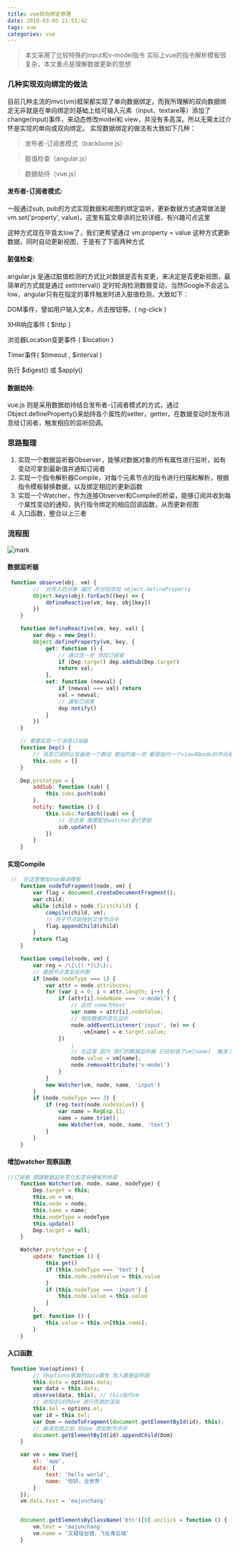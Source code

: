 ```yaml
---
title: vue双向绑定原理
date: 2018-03-05 21:51:42
tags: vue
categories: vue
---
```

> 本文采用了比较特殊的input和v-model指令 实际上vue的指令解析模板很复杂，本文重点是理解数据更新的思想

### 几种实现双向绑定的做法
目前几种主流的mvc(vm)框架都实现了单向数据绑定，而我所理解的双向数据绑定无非就是在单向绑定的基础上给可输入元素（input、textare等）添加了change(input)事件，来动态修改model和 view，并没有多高深。所以无需太过介怀是实现的单向或双向绑定。
实现数据绑定的做法有大致如下几种：
> 发布者-订阅者模式（backbone.js）

> 脏值检查（angular.js）

> 数据劫持（vue.js）

#### 发布者-订阅者模式:
一般通过sub, pub的方式实现数据和视图的绑定监听，更新数据方式通常做法是 vm.set('property', value)，这里有篇文章讲的比较详细，有兴趣可点这里

这种方式现在毕竟太low了，我们更希望通过 vm.property = value 这种方式更新数据，同时自动更新视图，于是有了下面两种方式

#### 脏值检查:
angular.js 是通过脏值检测的方式比对数据是否有变更，来决定是否更新视图，最简单的方式就是通过 setInterval() 定时轮询检测数据变动，当然Google不会这么low，angular只有在指定的事件触发时进入脏值检测，大致如下：

DOM事件，譬如用户输入文本，点击按钮等。( ng-click )

XHR响应事件 ( $http )

浏览器Location变更事件 ( $location )

Timer事件( $timeout , $interval )

执行 $digest() 或 $apply()

#### 数据劫持:
vue.js 则是采用数据劫持结合发布者-订阅者模式的方式，通过Object.defineProperty()来劫持各个属性的setter，getter，在数据变动时发布消息给订阅者，触发相应的监听回调。

### 思路整理
1. 实现一个数据监听器Observer，能够对数据对象的所有属性进行监听，如有变动可拿到最新值并通知订阅者
2. 实现一个指令解析器Compile，对每个元素节点的指令进行扫描和解析，根据指令模板替换数据，以及绑定相应的更新函数
3. 实现一个Watcher，作为连接Observer和Compile的桥梁，能够订阅并收到每个属性变动的通知，执行指令绑定的相应回调函数，从而更新视图
4. 入口函数，整合以上三者


### 流程图
![mark](http://oneg19f80.bkt.clouddn.com/blog/20171222/164830111.png)


#### 数据监听器

```js
 function observe(obj, vm) {
        //  对传入的对象 遍历 并分别添加 object.defineProperty
        Object.keys(obj).forEach((key) => {
            defineReactive(vm, key, obj[key])
        })
    }

    function defineReactive(vm, key, val) {
        var dep = new Dep();
        Object.defineProperty(vm, key, {
            get: function () {
                // 通过这一步 添加订阅者
                if (Dep.target) dep.addSub(Dep.target)
                return val;
            },
            set: function (newval) {
                if (newval === val) return
                val = newval;
                // 通知订阅者
                dep.notify()
            }
        })
    }

    // 需要实现一个消息订阅器
    function Dep() {
        // 消息订阅的让容器是一个数组 数组的每一项 都是指代一个view和mode的中间者
        this.subs = []
    }

    Dep.prototype = {
        addSub: function (sub) {
            this.subs.push(sub)
        },
        notify: function () {
            this.subs.forEach((sub) => {
                // 在这里 需要配合watcher进行更新
                sub.update()
            })
        }
    }

```

#### 实现Compile


```js
 //  在这里增加dom编译模板
    function nodeToFragment(node, vm) {
        var flag = document.createDocumentFragment();
        var child;
        while (child = node.firstChild) {
            compile(child, vm);
            // 将子节点劫持到文本节点中
            flag.appendChild(child)
        }
        return flag
    }

    function compile(node, vm) {
        var reg = /\{\{(.*)\}\}/;
        // 跟据节点类型去判断
        if (node.nodeType === 1) {
            var attr = node.attributes;
            for (var i = 0; i < attr.length; i++) {
                if (attr[i].nodeName === 'v-model') {
                    // 此时 name为text
                    var name = attr[i].nodeValue;
                    // 增加数据的变化监听
                    node.addEventListener('input', (e) => {
                        vm[name] = e.target.value;
                })
                    ;
                    // 在这里 因为 我们的数据监听器 已经封装了vm[name]  触发了 getter方法 完成了数据的初始化
                    node.value = vm[name];
                    node.removeAttribute('v-model')
                }
            }
            new Watcher(vm, node, name, 'input')
        }
        if (node.nodeType === 3) {
            if (reg.test(node.nodeValue)) {
                var name = RegExp.$1;
                name = name.trim();
                new Watcher(vm, node, name, 'text')
            }
        }
    }

```

#### 增加watcher 观察函数

```js
//订阅者 搭建数据监听变化和变异模板的桥梁
    function Watcher(vm, node, name, nodeType) {
        Dep.target = this;
        this.vm = vm;
        this.node = node;
        this.name = name;
        this.nodeType = nodeType
        this.update()
        Dep.target = null;
    }

    Watcher.prototype = {
        update: function () {
            this.get()
            if (this.nodeType === 'text') {
                this.node.nodeValue = this.value
            }
            if (this.nodeType === 'input') {
                this.node.value = this.value
            }
        },
        get: function () {
            this.value = this.vm[this.name];
        }
    }

```

#### 入口函数

```js
 function Vue(options) {
        // 将options里面的data属性 放入数据监听器
        this.data = options.data;
        var data = this.data;
        observe(data, this); // this指代vm
        // 对指定id的dom 进行页面的渲染
        this.$el = options.el;
        var id = this.$el;
        var Dom = nodeToFragment(document.getElementById(id), this);
        // 编译完成之后 将dom 添加到节点中
        document.getElementById(id).appendChild(Dom)
    }

    var vm = new Vue({
        el: 'app',
        data: {
            text: 'hello world',
            name: '你好，全世界'
        }
    });
    vm.data.text = 'majunchang'


    document.getElementsByClassName('btn')[0].onclick = function () {
        vm.text = 'majunchang'
        vm.name = '又疑瑶台镜，飞在青云端'
    }
```


